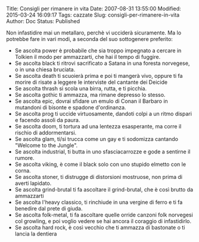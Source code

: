Title: Consigli per rimanere in vita
Date: 2007-08-31 13:55:00
Modified: 2015-03-24 16:09:17
Tags: cazzate
Slug: consigli-per-rimanere-in-vita
Author: Doc
Status: Published

Non infastidire mai un metallaro, perchè vi ucciderà sicuramente.
Ma lo potrebbe fare in vari modi, a seconda del suo sottogenere
preferito:

* Se ascolta power è probabile che sia troppo impegnato a cercare in
Tolkien il modo per ammazzarti, che hai il tempo di fuggire.
* Se ascolta black ti ritrovi sacrificato a Satana in una foresta
norvegese, o in una chiesa bruciata.
* Se ascolta death ti scuoierà prima e poi ti mangerà vivo, oppure ti fa
morire di risate a leggere le interviste del cantante dei Deicide
* Se ascolta thrash si scola una birra, rutta, e ti picchia.
* Se ascolta gothic ti ammazza, ma rimane depresso lo stesso.
* Se ascolta epic, dovrai sfidare un emulo di Conan il Barbaro in
mutandoni di bisonte e spadone d'ordinanza.
* Se ascolta prog ti uccide virtuosamente, dandoti colpi a un ritmo
dispari e facendo assoli da paura.
* Se ascolta doom, ti tortura ad una lentezza esasperante, ma corre il
rischio di addormentarsi.
* Se ascolta glam, ti/si trucca come un gay e ti sodomizza cantando
"Welcome to the Jungle".
* Se ascolta industrial, ti butta in uno sfasciacarrozze e gode a
sentirne il rumore.
* Se ascolta viking, è come il black solo con uno stupido elmetto con le
corna.
* Se ascolta stoner, ti distrugge di distorsioni mostruose, non prima di
averti lapidato.
* Se ascolta grind-brutal ti fa ascoltare il grind-brutal, che è così
brutto da ammazzarti
* Se ascolta l'heavy classico, ti rinchiude in una vergine di ferro e ti
fa benedire dal prete di giuda.
* Se ascolta folk-metal, ti fa ascoltare quelle orride canzoni folk
norvegesi col growling, e poi voglio vedere se hai ancora il coraggio di
infastidirlo.
* Se ascolta hard rock, è così vecchio che ti ammazza di bastonate o ti
lancia la dentiera  
 
